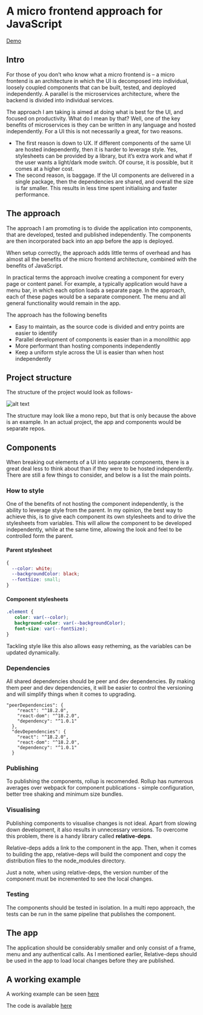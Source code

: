 # A micro frontend approach for JavaScript
[Demo](https://markgregg.github.io/react-micro-front-ends/) 
## Intro
For those of you don’t who know what a micro frontend is – a micro frontend is an architecture in which the UI is decomposed into individual, loosely coupled components that can be built, tested, and deployed independently. A parallel is the microservices architecture, where the backend is divided into individual services.

The approach I am taking is aimed at doing what is best for the UI, and focused on productivity. What do I mean by that? Well, one of the key benefits of microservices is they can be written in any language and hosted independently. For a UI this is not necessarily a great, for two reasons. 
-	The first reason is down to UX. If different components of the same UI are hosted independently, then it is harder to leverage style. Yes, stylesheets can be provided by a library, but it’s extra work and what if the user wants a light/dark mode switch. Of course, it is possible, but it comes at a higher cost. 
-	The second reason, is baggage. If the UI components are delivered in a single package, then the dependencies are shared, and overall the size is far smaller. This results in less time spent initialising and faster performance. 
## The approach
The approach I am promoting is to divide the application into components, that are developed, tested and published independently. The components are then incorporated back into an app before the app is deployed. 

When setup correctly, the approach adds little terms of overhead and has almost all the benefits of the micro frontend architecture, combined with the benefits of JavaScript. 

In practical terms the approach involve creating a component for every page or content panel. For example, a typically application would have a menu bar, in which  each option loads a separate page. In the approach, each of these pages would be a separate component. The menu and all general functionality would remain in the app.

The approach has the following benefits
-	Easy to maintain, as the source code is divided and entry points are easier to identify
-	Parallel development of components is easier than in a monolithic app
-	More performant than hosting components independently  
-	Keep a uniform style across the UI is easier than when host independently 
## Project structure
The structure of the project would look as follows-

![alt text](https://github.com/markgregg/react-micro-front-ends/blob/main/components/micro-front-end-component3/src/images/structure.png?raw=true)

The structure may look like a mono repo, but that is only because the above is an example. In an actual project, the app and components would be separate repos.

## Components

When breaking out elements of a UI into separate components, there is a great deal less to think about than if they were to be hosted independently. There are still a few things to consider, and below is a list the main points.

### How to style

One of the benefits of not hosting the component independently, is the ability to leverage style from the parent. In my opinion, the best way to achieve this, is to give each component its own stylesheets and to drive the stylesheets from variables. This will allow the component to be developed independently, while at the same time, allowing the look and feel to be controlled form the parent.

#### Parent stylesheet
```css
{
  --color: white;
  --backgroundColor: black;
  --fontSize: small;
}
```
#### Component stylesheets
```css
.element {
   color: var(--color);
   background-color: var(--backgroundColor);
   font-size: var(--fontSize);
}
```

Tackling style like this also allows easy retheming, as the variables can be updated dynamically.

### Dependencies
All shared dependencies should be peer and dev dependencies. By making them peer and dev dependencies, it will be easier to control the versioning and will simplify things when it comes to upgrading.

```node
"peerDependencies": {
    "react": "^18.2.0",
    "react-dom": "^18.2.0",
    "dependency": "^1.0.1"
  },
  "devDependencies": {
    "react": "^18.2.0",
    "react-dom": "^18.2.0",
    "dependency": "^1.0.1"
  }
```
### Publishing
To publishing the components, rollup is recomended. Rollup has numerous averages over webpack for component publications - simple configuration, better tree shaking and minimum size bundles. 

### Visualising
Publishing components to visualise changes is not ideal. Apart from slowing down development, it also results in unnecessary versions. To overcome this problem, there is a handy library called __relative-deps__.

Relative-deps adds a link to the component in the app. Then, when it comes to building the app, relative-deps will build the component and copy the distribution files to the node_modules directory. 

Just a note, when using relative-deps, the version number of the component must be incremented to see the local changes.

### Testing
The components should be tested in isolation. In a multi repo approach, the tests can be run in the same pipeline that publishes the component.

## The app
The application should be considerably smaller and only consist of a frame, menu and any authentical calls. 
As I mentioned earlier, Relative-deps should be used in the app to load local changes before they are published.

## A working example
A working example can be seen [here](https://markgregg.github.io/react-micro-front-ends/) 

The code is available  [here](https://github.com/markgregg/react-micro-front-ends)